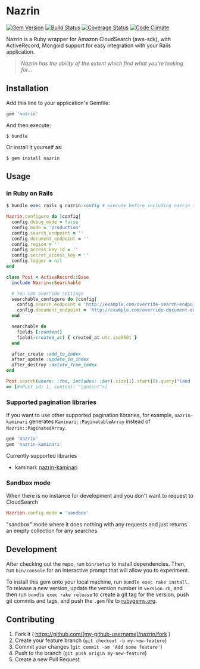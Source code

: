 # Nazrin
[![Gem Version](https://badge.fury.io/rb/nazrin.svg)](https://badge.fury.io/rb/nazrin)
[![Build Status](https://travis-ci.org/tsuwatch/nazrin.svg?branch=master)](https://travis-ci.org/tsuwatch/nazrin)
[![Coverage Status](https://coveralls.io/repos/tsuwatch/nazrin/badge.svg?branch=readme&service=github)](https://coveralls.io/github/tsuwatch/nazrin?branch=readme)
[![Code Climate](https://codeclimate.com/github/tsuwatch/nazrin/badges/gpa.svg)](https://codeclimate.com/github/tsuwatch/nazrin)

Nazrin is a Ruby wrapper for Amazon CloudSearch (aws-sdk), with ActiveRecord, Mongoid support for easy integration with your Rails application.

>*Nazrin has the ability of the extent which find what you're looking for...*

## Installation

Add this line to your application's Gemfile:

```ruby
gem 'nazrin'
```

And then execute:

    $ bundle

Or install it yourself as:

    $ gem install nazrin

## Usage

### in Ruby on Rails

```ruby
$ bundle exec rails g nazrin:config # execute before including nazrin to model

Nazrin.configure do |config|
  config.debug_mode = false
  config.mode = 'production'
  config.search_endpoint = ''
  config.document_endpoint = ''
  config.region = ''
  config.access_key_id = ''
  config.secret_access_key = ''
  config.logger = nil
end
```

```ruby
class Post < ActiveRecord::Base
  include Nazrin::Searchable

  # You can override settings
  searchable_configure do |config|
    config.search_endpoint = 'http://example.com/override-search-endpoint'
    config.document_endpoint = 'http://example.com/override-document-endpoint'
  end

  searchable do
    fields [:content]
    field(:created_at) { created_at.utc.iso8601 }
  end

  after_create :add_to_index
  after_update :update_in_index
  after_destroy :delete_from_index
end
```

```ruby
Post.search(where: :foo, includes: :bar).size(1).start(0).query("(and 'content')").query_parser('structured').execute
=> [#<Post id: 1, content: "content">]
```

### Supported pagination libraries
If you want to use other supported pagination libraries, for example, `nazrin-kaminari` generates `Kaminari::PaginatableArray` instead of `Nazrin::PaginatedArray`.

```ruby
gem 'nazrin'
gem 'nazrin-kaminari'
```

Currently supported libraries

- kaminari: [nazrin-kaminari](https://github.com/tsuwatch/nazrin-kaminari)

### Sandbox mode

When there is no instance for development and you don't want to request to CloudSearch

```ruby
Nazrion.config.mode = 'sandbox'
```

"sandbox" mode where it does nothing with any requests and just returns an empty collection for any searches.

## Development

After checking out the repo, run `bin/setup` to install dependencies. Then, run `bin/console` for an interactive prompt that will allow you to experiment.

To install this gem onto your local machine, run `bundle exec rake install`. To release a new version, update the version number in `version.rb`, and then run `bundle exec rake release` to create a git tag for the version, push git commits and tags, and push the `.gem` file to [rubygems.org](https://rubygems.org).

## Contributing

1. Fork it ( https://github.com/[my-github-username]/nazrin/fork )
2. Create your feature branch (`git checkout -b my-new-feature`)
3. Commit your changes (`git commit -am 'Add some feature'`)
4. Push to the branch (`git push origin my-new-feature`)
5. Create a new Pull Request
